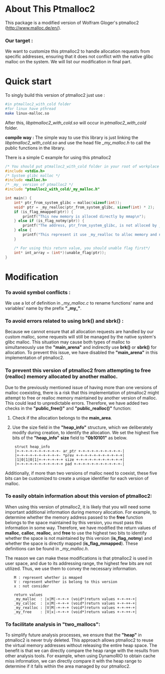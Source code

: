 About This Ptmalloc2
===

This package is a modified version of Wolfram Gloger's ptmalloc2 (http://www.malloc.de/en/).

### Our target :

We want to customize this ptmalloc2 to handle allocation requests from specific addresses, ensuring that it does not conflict with the native glibc malloc on the system.
We will list our modification in final part.

Quick start
===
To singly build this version of ptmalloc2 just use :
 
``` bash
#in ptmalloc2_with_cold folder
#for linux have pthread
make linux-malloc.so
```
After this, *libptmalloc2_with_cold.so* will occur in *ptmalloc2_with_cold* folder.

**compile way :** The simple way to use this library is just linking the *libptmalloc2_with_cold.so* and use the head file *_my_malloc.h* to call the public functions in the library.

There is a simple C example for using this ptmalloc2
```c
/* You should put ptmalloc2_with_cold folder in your root of workplace first */
#include <stdio.h>
/* System glibc malloc */
#include <malloc.h>
/* _my_ version of ptmalloc2 */
#include "ptmalloc2_with_cold/_my_malloc.h"

int main() {
    int* ptr_from_system_glibc = malloc(sizeof(int));
    void* ptr = _my_realloc(ptr_from_system_glibc, sizeof(int) * 2);
    if (is_flag_mmapped(ptr)) {
        printf("This new memory is alloced directly by mmap\n");
    } else if (is_flag_notmy(ptr)) {
        printf("The address, ptr_from_system_glibc, is not alloced by _my_ version\n");
    } else {
        printf("This represent it use _my_realloc to alloc memory and not directly use mmap\n");
    }

    /* For using this return value, you should unable flag first*/
    int* int_array = (int*)(unable_flag(ptr));
}
```

##
Modification
===
### To avoid symbol conflicts : 
We use a lot of definition in *_my_malloc.c* to rename functions' name and variables' name by the prefix **"\_my\_"**.

### To avoid errors related to using brk() and sbrk() :
Because we cannot ensure that all allocation requests are handled by our custom malloc, some requests will still be managed by the native system's glibc malloc. This situation may cause both types of malloc to simultaneously use the **"main_arena"** and indirectly use **brk()** or **sbrk()** for allocation. To prevent this issue, we have disabled the **"main_arena"** in this implementation of ptmalloc2.

### To prevent this version of ptmalloc2 from attempting to free (realloc) memory allocated by another malloc.
Due to the previously mentioned issue of having more than one versions of malloc coexisting, there is a risk that this implementation of ptmalloc2 might attempt to free or realloc memory maintained by another version of malloc. This could lead to unpredictable errors. Therefore, we have added two checks in the **"public_free()"** and **"public_realloc()"** function:

1. Check if the allocation belongs to the **main_area**.
2. Use the size field in the **"heap_info"** structure, which we deliberately modify during creation, to identify the allocation.
We set the highest five bits of the **"heap_info"** **size** field to **"0b10101"** as below.

        struct heap_info 
        |+-+-+-+-+-+-+-+-+-+- ar_ptr +-+-+-+-+-+-+-+-+-+-|
        |+-+-+-+-+-+-+-+-+-+- *prev +-+-+-+-+-+-+-+-+-+-+|
        |1|0|1|0|1|+-+-+-+-+-+ size +-+-+-+-+-+-+-+-+-+-+|
        |+-+-+-+-+-+-+-+-+-+-+ pad +-+-+-+-+-+-+-+-+-+-+-|


Additionally, if more than two versions of malloc need to coexist, these five bits can be customized to create a unique identifier for each version of malloc.

### To easily obtain information about this version of ptmalloc2:
When using this version of ptmalloc2, it is likely that you will need some important additional information during memory allocation. For example, to determine whether the memory address passed to the **free** function belongs to the space maintained by this version, you must pass this information in some way. Therefore, we have modified the return values of **malloc**, **calloc**, **realloc**, and **free** to use the highest two bits to identify whether the space is not maintained by this version (**is_flag_notmy**) and whether the space is directly mapped (**is_flag_mmapped**). These definitions can be found in *_my_malloc.h*.

The reason we can make these modifications is that ptmalloc2 is used in user space, and due to its addressing range, the highest few bits are not utilized. Thus, we use them to convey the necessary information.

        M : represent whether is mmaped
        V : represent whether is belong to this version 
        x : not consider

        return values
        _my_malloc  : |x|M|-+-+-+ (void*)return values +-+-++-+|
        _my_calloc  : |x|M|-+-+-+ (void*)return values +-+-++-+|
        _my_realloc : |V|M|-+-+-+ (void*)return values +-+-++-+|
        _my_free    : |V|x|-+-+-+ (void*)return values +-+-++-+|


### To facilitate analysis in "two_mallocs":

To simplify future analysis processes, we ensure that the **"heap"** in ptmalloc2 is never truly deleted. This approach allows ptmalloc2 to reuse the virtual memory addresses without releasing the entire heap space. The benefit is that we can directly compare the heap range with the results from other analysis tools. For example, when using DynamoRIO to obtain cache miss information, we can directly compare it with the heap range to determine if it falls within the area managed by our ptmalloc2.